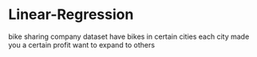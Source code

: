 # Linear-Regression

bike sharing company dataset
have bikes in certain cities
each city made you a certain profit
want to expand to others